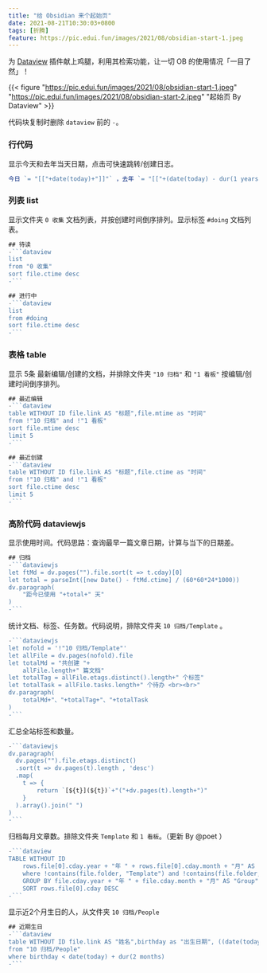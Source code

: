 ```yaml
---
title: "给 Obsidian 来个起始页"
date: 2021-08-21T10:30:03+0800
tags: [折腾]
feature: https://pic.edui.fun/images/2021/08/obsidian-start-1.jpeg
---
```


为 [Dataview](https://github.com/blacksmithgu/obsidian-dataview) 插件献上鸡腿，利用其检索功能，让一切 OB 的使用情况「一目了然」！

<!-- more -->

{{< figure "https://pic.edui.fun/images/2021/08/obsidian-start-1.jpeg" "https://pic.edui.fun/images/2021/08/obsidian-start-2.jpeg" "起始页 By Dataview" >}}


代码块复制时删除 `dataview` 前的 `-`。

### 行代码

显示今天和去年当天日期，点击可快速跳转/创建日志。

```javascript
今日 `= "[["+date(today)+"]]"` ，去年 `= "[["+(date(today) - dur(1 years))+"]]"`
```

### 列表 list

显示文件夹 `0 收集` 文档列表，并按创建时间倒序排列。显示标签 `#doing` 文档列表。

```javascript
## 待读
-```dataview
list
from "0 收集"
sort file.ctime desc
-```

## 进行中
-```dataview
list
from #doing
sort file.ctime desc
-```
```

### 表格 table

显示 5条 最新编辑/创建的文档，并排除文件夹 `"10 归档"` 和 `"1 看板"` 按编辑/创建时间倒序排列。

```javascript
## 最近编辑
-```dataview
table WITHOUT ID file.link AS "标题",file.mtime as "时间"
from !"10 归档" and !"1 看板"
sort file.mtime desc
limit 5
-```

## 最近创建
-```dataview
table WITHOUT ID file.link AS "标题",file.ctime as "时间"
from !"10 归档" and !"1 看板"
sort file.ctime desc
limit 5
-```
```

### 高阶代码 dataviewjs

显示使用时间。代码思路：查询最早一篇文章日期，计算与当下的日期差。

```javascript
## 归档
-```dataviewjs
let ftMd = dv.pages("").file.sort(t => t.cday)[0]
let total = parseInt([new Date() - ftMd.ctime] / (60*60*24*1000))
dv.paragraph(
	"距今已使用 "+total+" 天"
)
-```
```

统计文档、标签、任务数。代码说明，排除文件夹 `10 归档/Template` 。

```javascript
-```dataviewjs
let nofold = '!"10 归档/Template"'
let allFile = dv.pages(nofold).file
let totalMd = "共创建 "+
	allFile.length+" 篇文档"
let totalTag = allFile.etags.distinct().length+" 个标签"
let totalTask = allFile.tasks.length+" 个待办 <br><br>"
dv.paragraph(
	totalMd+"、"+totalTag+"、"+totalTask
)
-```
```

汇总全站标签和数量。

```javascript
-```dataviewjs
dv.paragraph(
  dv.pages("").file.etags.distinct()
  .sort(t => dv.pages(t).length , 'desc')
  .map(
  	t => {
		return `[${t}](${t})`+"("+dv.pages(t).length+")"
	}
  ).array().join(" ")
)
-```
```

归档每月文章数。排除文件夹 `Template` 和 `1 看板`。（更新 By @poet ）

```javascript
-```dataview
TABLE WITHOUT ID
    rows.file[0].cday.year + "年 " + rows.file[0].cday.month + "月" AS "月份",length(rows) + " 篇" AS "数量"
    where !contains(file.folder, "Template") and !contains(file.folder, "1 看板")
	GROUP BY file.cday.year + "年 " + file.cday.month + "月" AS "Group"
	SORT rows.file[0].cday DESC
-```
```

显示近2个月生日的人，从文件夹 `10 归档/People`

```javascript
## 近期生日
-```dataview
table WITHOUT ID file.link AS "姓名",birthday as "出生日期", ((date(today)-birthday).month + "天后") as 倒计, ((date(today)-birthday).year+1 + "岁") as 年龄
from "10 归档/People"
where birthday < date(today) + dur(2 months)
-```
```

